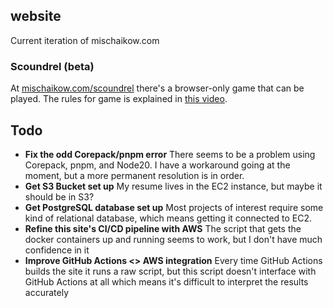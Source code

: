 ## website

Current iteration of mischaikow.com

### Scoundrel (beta)

At [mischaikow.com/scoundrel](https://mischaikow.com/scoundrel) there's a browser-only game that can be played. The rules for game is explained in [this video](https://www.youtube.com/watch?v=7fP-QLtWQZs).

## Todo

- **Fix the odd Corepack/pnpm error** There seems to be a problem using Corepack, pnpm, and Node20. I have a workaround going at the moment, but a more permanent resolution is in order.
- **Get S3 Bucket set up** My resume lives in the EC2 instance, but maybe it should be in S3?
- **Get PostgreSQL database set up** Most projects of interest require some kind of relational database, which means getting it connected to EC2.
- **Refine this site's CI/CD pipeline with AWS** The script that gets the docker containers up and running seems to work, but I don't have much confidence in it
- **Improve GitHub Actions <> AWS integration** Every time GitHub Actions builds the site it runs a raw script, but this script doesn't interface with GitHub Actions at all which means it's difficult to interpret the results accurately
